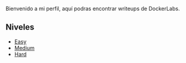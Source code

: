 Bienvenido a mi perfil, aquí podras encontrar writeups de DockerLabs.


## Niveles

- [Easy](https://github.com/wilasky/willy.github.io/tree/master/writeups-dockerlabs/machines/Easy)
- [Medium](https://github.com/wilasky/willy.github.io/tree/master/writeups-dockerlabs/machines/Medium/)
- [Hard](machines/Hard/)
